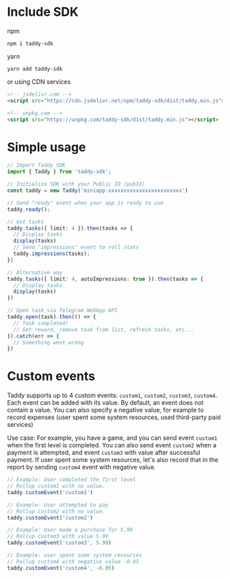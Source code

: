 Include SDK
===========
npm
```shell
npm i taddy-sdk
```
yarn
```shell
yarn add taddy-sdk
```
or using CDN services
```html
<!-- jsdelivr.com -->
<script src="https://cdn.jsdelivr.net/npm/taddy-sdk/dist/taddy.min.js"></script>

<!-- unpkg.com -->
<script src="https://unpkg.com/taddy-sdk/dist/taddy.min.js"></script>
```

Simple usage
============
```ts
// Import Taddy SDK
import { Taddy } from 'taddy-sdk';

// Initialize SDK with your Public ID (pubId)
const taddy = new Taddy('miniapp-xxxxxxxxxxxxxxxxxxxxxxxx')

// Send "ready" event when your app is ready to use
taddy.ready();

// Get tasks
taddy.tasks({ limit: 4 }).then(tasks => {
  // Display tasks
  display(tasks)
  // Send "impressions" event to roll stats
  taddy.impressions(tasks);
})

// Alternative way
taddy.tasks({ limit: 4, autoImpressions: true }).then(tasks => {
  // Display tasks
  display(tasks)
})

// Open task via Telegram WebApp API
taddy.open(task).then(() => {
  // Task completed! 
  // Get reward, remove task from list, refresh tasks, etc...
}).catch(err => {
  // Something went wrong
})
```

Custom events
=============
Taddy supports up to 4 custom events: `custom1`, `custom2`, `custom3`, `custom4`.
Each event can be added with its value. By default, an event does not contain a value.
You can also specify a negative value, for example to record expenses (user spent some system resources, used third-party paid services)

Use case: For example, you have a game, and you can send event `custom1` when the first level is completed. 
You can also send event `custom2` when a payment is attempted, and event `custom3` with value after successful payment.
If user spent some system resources, let's also record that in the report by sending `custom4` event with negative value.

```ts
// Example: User completed the first level
// Rollup custom1 with no value. 
taddy.customEvent('custom1')

// Example: User attempted to pay
// Rollup custom2 with no value. 
taddy.customEvent('custom2')

// Example: User made a purchase for 5.99
// Rollup custom3 with value 5.99
taddy.customEvent('custom3', 5.99)

// Example: user spent some system resources
// Rollup custom4 with negative value -0.05
taddy.customEvent('custom4', -0.05)
```